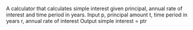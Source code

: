 A calculator that calculates simple interest given principal, annual rate of interest and time period in years.
Input
   p, principal amount
   t, time period in years
   r, annual rate of interest
Output
   simple interest = ptr
